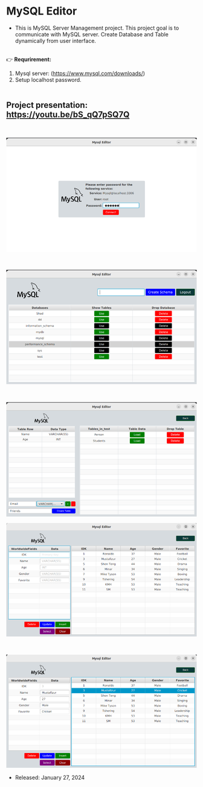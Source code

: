 # MySQL Editor
- This is MySQL Server Management project. This project goal is to communicate with MySQL server. Create Database and Table dynamically from user interface. <br/> <br/>

:point_right: **Requrirement:**
 1. Mysql server: (https://www.mysql.com/downloads/) <br/>
 2. Setup localhost password. <br/> <br/>

## Project presentation: https://youtu.be/bS_qQ7pSQ7Q

<br/> 

![ezcv logo](https://github.com/Shad-Alam/MySQL-Editor/blob/main/screenshots/1.png)

<br/> 

![ezcv logo](https://github.com/Shad-Alam/MySQL-Editor/blob/main/screenshots/2.png)

<br/> 

![ezcv logo](https://github.com/Shad-Alam/MySQL-Editor/blob/main/screenshots/3.png)
<br/> 

![ezcv logo](https://github.com/Shad-Alam/MySQL-Editor/blob/main/screenshots/4.png)

<br/> 

![ezcv logo](https://github.com/Shad-Alam/MySQL-Editor/blob/main/screenshots/5.png)

* Released: January 27, 2024

